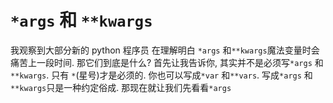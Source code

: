 # ```*args``` 和 ```**kwargs```

我观察到大部分新的 python 程序员 在理解明白 ```*args``` 和```**kwargs```魔法变量时会痛苦上一段时间. 那它们到底是什么? 
首先让我告诉你, 其实并不是必须写```*args``` 和```**kwargs```. 只有 ```*```(星号)才是必须的. 你也可以写成```*var``` 和```**vars```. 写成```*args``` 和```**kwargs```只是一种约定俗成. 那现在就让我们先看看```*args```
